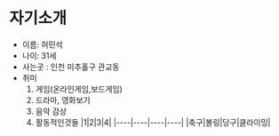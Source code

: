 # 자기소개
- 이름: 허민석
- 나이: 31세
- 사는곳 : 인천 미추홀구 관교동
- 취미
  1. 게임(온라인게임,보드게임)
  2. 드라마, 영화보기
  3. 음악 감상
  4. 활동적인것들
     |1|2|3|4|
     |----|----|----|----|
     |축구|볼링|당구|클라이밍|
 
 
